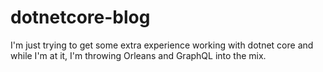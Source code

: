 # dotnetcore-blog

I'm just trying to get some extra experience working with dotnet core and while I'm at it, I'm throwing Orleans and GraphQL into the mix.
